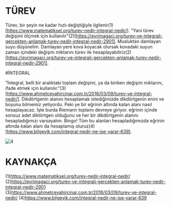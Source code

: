 # TÜREV

Türev, bir şeyin ne kadar hızlı değiştiğiyle ilgilenir(1)[https://www.matematiksel.org/turev-nedir-integral-nedir/]. "Yani türev değişimi ölçmek için kullanılır"(2)[https://evrimagaci.org/turev-ve-integrali-gercekten-anlamak-turev-nedir-integral-nedir-2901].
Musluktan damlayan suyu düşünelim. Damlayan yere kova koyacak olursak kovadaki suyun zaman içindeki değişim miktarını türev ile hesaplayabiliriz(2)[https://evrimagaci.org/turev-ve-integrali-gercekten-anlamak-turev-nedir-integral-nedir-2901].

#İNTEGRAL

"İntegral, belli bir aralıktaki toplam değişimi, ya da biriken değişim miktarını, ifade etmek için kullanılır."(3)[https://www.ahmetcevahircinar.com.tr/2016/03/09/turev-ve-integral-nedir/].
Dikdörtgenin alanını hesaplamak istediğimizde dikdörtgenin enini ve boyunu bilmemiz yetiyordu. Peki ye bir eğrinin altında kalan alanı nasıl hesaplayacaz. İşte burda Riemann toplamı devreye giriyor.
eğrinin içinde sonsuz adet diktörtgen olduğunu ve her bir dikdörtgenin alanını hesapladığımızı varsayalım. Bingo! Tüm bu alanları hesapladığımızda eğrinin altında kalan alanı da hesaplamış oluruz(4)[https://www.bilgeyik.com/integral-nedir-ne-ise-yarar-639].

![4](https://img.bilgeyik.com//2020/mart/7/fast/674_riemann.gif)

# KAYNAKÇA
(1)https://www.matematiksel.org/turev-nedir-integral-nedir/
(2)https://evrimagaci.org/turev-ve-integrali-gercekten-anlamak-turev-nedir-integral-nedir-2901
(3)https://www.ahmetcevahircinar.com.tr/2016/03/09/turev-ve-integral-nedir/
(4)https://www.bilgeyik.com/integral-nedir-ne-ise-yarar-639
